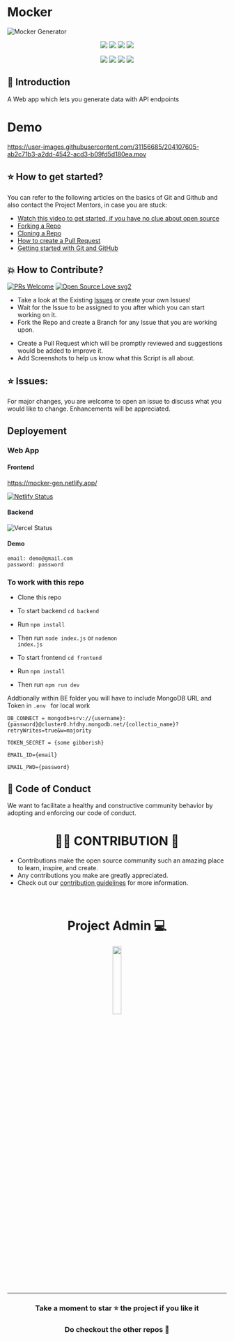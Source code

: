 # Mocker

![Mocker Generator](https://socialify.git.ci/shelcia/mocker/image?description=1&font=KoHo&forks=1&issues=1&language=1&owner=1&pattern=Brick%20Wall&pulls=1&stargazers=1&theme=Dark)

<!-- [![DeepScan grade](https://deepscan.io/api/teams/19881/projects/23324/branches/705580/badge/grade.svg)](https://deepscan.io/dashboard#view=project&tid=19881&pid=23324&bid=705580) -->

<p align="center">
<img src="https://img.shields.io/badge/language-React-blue?style=for-the-badge">
<img src="https://img.shields.io/badge/language-MongoDB-blue?style=for-the-badge">
<img src="https://img.shields.io/badge/language-Express-blue?style=for-the-badge">
<img src="https://img.shields.io/badge/language-Nodejs-blue?style=for-the-badge">  
 </p>
 
<p align="center">
<img src="https://img.shields.io/github/stars/shelcia/mocker?style=for-the-badge" />
<img src="https://img.shields.io/github/forks/shelcia/mocker?style=for-the-badge" />  
<img src="https://img.shields.io/github/issues-raw/shelcia/mocker?style=for-the-badge"/>
<img src="https://img.shields.io/github/issues-pr-closed-raw/shelcia/mocker?style=for-the-badge" >
</p>

## 📌 Introduction

A Web app which lets you generate data with API endpoints

# Demo

https://user-images.githubusercontent.com/31156685/204107605-ab2c71b3-a2dd-4542-acd3-b09fd5d180ea.mov

## ⭐ How to get started?

You can refer to the following articles on the basics of Git and Github and also contact the Project Mentors, in case you are stuck:

- [Watch this video to get started, if you have no clue about open source](https://youtu.be/SL5KKdmvJ1U)
- [Forking a Repo](https://help.github.com/en/github/getting-started-with-github/fork-a-repo)
- [Cloning a Repo](https://help.github.com/en/desktop/contributing-to-projects/creating-a-pull-request)
- [How to create a Pull Request](https://opensource.com/article/19/7/create-pull-request-github)
- [Getting started with Git and GitHub](https://towardsdatascience.com/getting-started-with-git-and-github-6fcd0f2d4ac6)

## 💥 How to Contribute?

[![PRs Welcome](https://img.shields.io/badge/PRs-welcome-brightgreen.svg?style=flat-square)](http://makeapullrequest.com)
[![Open Source Love svg2](https://badges.frapsoft.com/os/v2/open-source.svg?v=103)](https://github.com/ellerbrock/open-source-badges/)

- Take a look at the Existing [Issues](https://github.com/shelcia/mocker/issues) or create your own Issues!
- Wait for the Issue to be assigned to you after which you can start working on it.
- Fork the Repo and create a Branch for any Issue that you are working upon.
<!-- - Read the [Code of Conduct](https://github.com/shelcia/CRM/blob/master/CODE_OF_CONDUCT.md) -->
- Create a Pull Request which will be promptly reviewed and suggestions would be added to improve it.
- Add Screenshots to help us know what this Script is all about.

## ⭐ Issues:

For major changes, you are welcome to open an issue to discuss what you would like to change. Enhancements will be appreciated.

</p>

## Deployement

### Web App

#### Frontend

https://mocker-gen.netlify.app/

[![Netlify Status](https://api.netlify.com/api/v1/badges/26eb34f4-5250-4bf3-86f4-dcb70b2cd822/deploy-status)](https://app.netlify.com/sites/mocker-gen/deploys)

#### Backend

![Vercel Status](https://vercelbadge.vercel.app/api/shelcia/mocker?style=for-the-badge)

#### Demo

```
email: demo@gmail.com
password: password
```

### To work with this repo

- Clone this repo

- To start backend <code>cd backend</code>

- Run <code>npm install</code>

- Then run <code>node index.js</code> or <code>nodemon index.js</code>

- To start frontend <code>cd frontend</code>

- Run <code>npm install</code>

- Then run <code>npm run dev</code>

Addtionally within BE folder you will have to include MongoDB URL and Token in <code>.env </code> for local work

```
DB_CONNECT = mongodb+srv://{username}:{password}@cluster0.hfdhy.mongodb.net/{collectio_name}?retryWrites=true&w=majority

TOKEN_SECRET = {some gibberish}

EMAIL_ID={email}

EMAIL_PWD={password}

```

## 💼 Code of Conduct

We want to facilitate a healthy and constructive community behavior by adopting and enforcing our code of conduct.

# <h1 align=center>🧑‍💻 CONTRIBUTION 👏</h1>

- Contributions make the open source community such an amazing place to learn, inspire, and create.
- Any contributions you make are greatly appreciated.
- Check out our [contribution guidelines](/CONTRIBUTING.md) for more information.

<br>

<h1 align=center> Project Admin 💻</h1>

  <p align="center">
  <a href="https://github.com/shelcia"><img src="https://avatars.githubusercontent.com/shelcia" width="20%" /></a>


---
<div align="center">
    <h3><b>Take a moment to star ⭐ the project if you like it</b></h3>
    <h3>Do checkout the other repos 💫</h3> 
</div>




<!-- Please adhere toward our [Code-of-Conduct](code-of-conduct.md). -->
